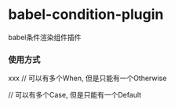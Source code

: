 # babel-condition-plugin
babel条件渲染组件插件

### 使用方式
<If condition={表达式}>xxx</If>
<Choose>
  // 可以有多个When, 但是只能有一个Otherwise
  <When condition={表达式}></When>
  <Otherwise></Otherwise>
</Choose>

<Switch value={xxx}>
  // 可以有多个Case, 但是只能有一个Default
  <Case value={xxx}></Case>
  <Default></Default>
</Switch>
